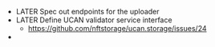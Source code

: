 - LATER Spec out endpoints for the uploader
- LATER Define UCAN validator service interface
	- https://github.com/nftstorage/ucan.storage/issues/24
-